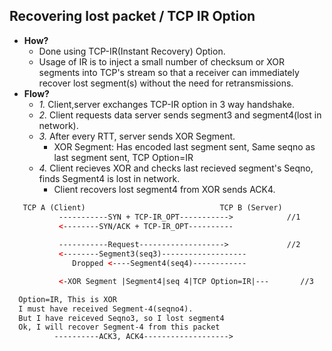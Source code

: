 ## Recovering lost packet / TCP IR Option
- **How?**
  - Done using TCP-IR(Instant Recovery) Option.
  - Usage of IR is to inject a small number of checksum or XOR segments into TCP's stream so that a receiver can immediately recover lost segment(s) without the need for retransmissions.
- **Flow?**
  - *1.* Client,server exchanges TCP-IR option in 3 way handshake.
  - *2.* Client requests data server sends segment3 and segment4(lost in network).
  - *3.* After every RTT, server sends XOR Segment.
    - XOR Segment: Has encoded last segment sent, Same seqno as last segment sent, TCP Option=IR
  - *4.* Client recieves XOR and checks last recieved segment's Seqno, finds Segment4 is lost in network.
    - Client recovers lost segment4 from XOR sends ACK4.
```html
   TCP A (Client)                              TCP B (Server)                                             
           -----------SYN + TCP-IR_OPT----------->            //1
           <--------SYN/ACK + TCP-IR_OPT----------  
                                                    
           -----------Request------------------->             //2
           <--------Segment3(seq3)-------------------  
              Dropped <----Segment4(seq4)------------

           <-XOR Segment |Segment4|seq 4|TCP Option=IR|---       //3

  Option=IR, This is XOR
  I must have received Segment-4(seqno4).
  But I have reiceved Seqno3, so I lost segment4
  Ok, I will recover Segment-4 from this packet
          ----------ACK3, ACK4------------------->
```
